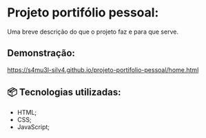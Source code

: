 # Projeto portifólio pessoal:

  Uma breve descrição do que o projeto faz e para que serve.

## Demonstração:

  https://s4mu3l-silv4.github.io/projeto-portifolio-pessoal/home.html


## 📦 Tecnologias utilizadas:

  - HTML;
  - CSS;
  - JavaScript;
